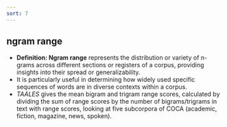 ```yaml
---
sort: 7
---
```


## ngram range
- **Definition: Ngram range** represents the distribution or variety of n-grams across different sections or registers of a corpus, providing insights into their spread or generalizability. 
- It is particularly useful in determining how widely used specific sequences of words are in diverse contexts within a corpus.
- *TAALES* gives the mean bigram and trigram range scores, calculated by dividing the sum of range scores by the number of bigrams/trigrams in text with range scores, looking at five subcorpora of COCA (academic, fiction, magazine, news, spoken).
